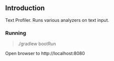 ## Introduction
Text Profiler. Runs various analyzers on text input.

### Running
> ./gradlew bootRun

Open browser to http://localhost:8080

